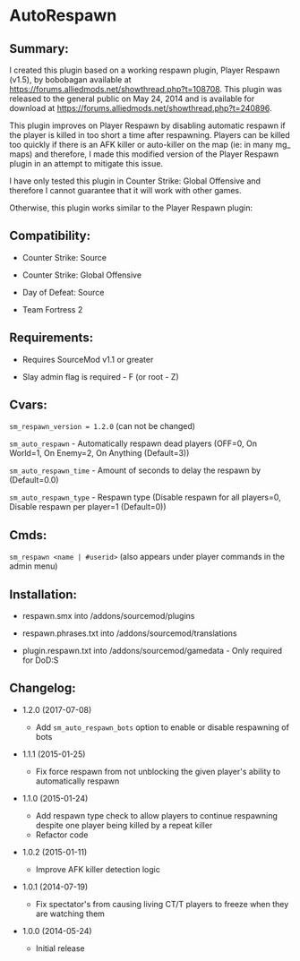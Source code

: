 AutoRespawn
===========

<h2>Summary:</h2>

I created this plugin based on a working respawn plugin, Player Respawn (v1.5), by bobobagan available at https://forums.alliedmods.net/showthread.php?t=108708. This plugin was released to the general public on May 24, 2014 and is available for download at https://forums.alliedmods.net/showthread.php?t=240896.

This plugin improves on Player Respawn by disabling automatic respawn if the player is killed in too short a time after respawning. Players can be killed too quickly if there is an AFK killer or auto-killer on the map (ie: in many mg_ maps) and therefore, I made this modified version of the Player Respawn plugin in an attempt to mitigate this issue.

I have only tested this plugin in Counter Strike: Global Offensive and therefore I cannot guarantee that it will work with other games.

Otherwise, this plugin works similar to the Player Respawn plugin:

<h2>Compatibility:</h2>

- Counter Strike: Source

- Counter Strike: Global Offensive

- Day of Defeat: Source

- Team Fortress 2

<h2>Requirements:</h2>

- Requires SourceMod v1.1 or greater

- Slay admin flag is required - F (or root - Z)

<h2>Cvars:</h2>

`sm_respawn_version = 1.2.0` (can not be changed)

`sm_auto_respawn` - Automatically respawn dead players (OFF=0, On World=1, On Enemy=2, On Anything (Default=3))

`sm_auto_respawn_time` - Amount of seconds to delay the respawn by (Default=0.0)

`sm_auto_respawn_type` - Respawn type (Disable respawn for all players=0, Disable respawn per player=1 (Default=0))

<h2>Cmds:</h2>

`sm_respawn <name | #userid>` (also appears under player commands in the admin menu)

<h2>Installation:</h2>

- respawn.smx into /addons/sourcemod/plugins

- respawn.phrases.txt into /addons/sourcemod/translations

- plugin.respawn.txt into /addons/sourcemod/gamedata - Only required for DoD:S

<h2>Changelog:</h2>

- 1.2.0 (2017-07-08)
  - Add `sm_auto_respawn_bots` option to enable or disable respawning of bots

- 1.1.1 (2015-01-25)
  - Fix force respawn from not unblocking the given player's ability to automatically respawn
  
- 1.1.0 (2015-01-24)
  - Add respawn type check to allow players to continue respawning despite one player being killed by a repeat killer
  - Refactor code

- 1.0.2 (2015-01-11)
  - Improve AFK killer detection logic

- 1.0.1 (2014-07-19)
  - Fix spectator's from causing living CT/T players to freeze when they are watching them

- 1.0.0 (2014-05-24)
  - Initial release 
